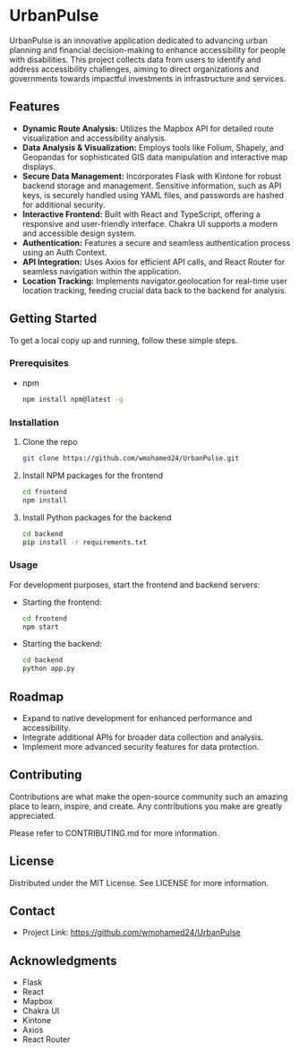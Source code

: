 
# UrbanPulse

UrbanPulse is an innovative application dedicated to advancing urban planning and financial decision-making to enhance accessibility for people with disabilities. This project collects data from users to identify and address accessibility challenges, aiming to direct organizations and governments towards impactful investments in infrastructure and services.

## Features

- **Dynamic Route Analysis:** Utilizes the Mapbox API for detailed route visualization and accessibility analysis.
- **Data Analysis & Visualization:** Employs tools like Folium, Shapely, and Geopandas for sophisticated GIS data manipulation and interactive map displays.
- **Secure Data Management:** Incorporates Flask with Kintone for robust backend storage and management. Sensitive information, such as API keys, is securely handled using YAML files, and passwords are hashed for additional security.
- **Interactive Frontend:** Built with React and TypeScript, offering a responsive and user-friendly interface. Chakra UI supports a modern and accessible design system.
- **Authentication:** Features a secure and seamless authentication process using an Auth Context.
- **API Integration:** Uses Axios for efficient API calls, and React Router for seamless navigation within the application.
- **Location Tracking:** Implements navigator.geolocation for real-time user location tracking, feeding crucial data back to the backend for analysis.

## Getting Started

To get a local copy up and running, follow these simple steps.

### Prerequisites

- npm
  ```sh
  npm install npm@latest -g
  ```

### Installation

1. Clone the repo
   ```sh
   git clone https://github.com/wmohamed24/UrbanPulse.git
   ```
2. Install NPM packages for the frontend
   ```sh
   cd frontend
   npm install
   ```
3. Install Python packages for the backend
   ```sh
   cd backend
   pip install -r requirements.txt
   ```

### Usage

For development purposes, start the frontend and backend servers:

- Starting the frontend:
  ```sh
  cd frontend
  npm start
  ```
- Starting the backend:
  ```sh
  cd backend
  python app.py
  ```

## Roadmap

- Expand to native development for enhanced performance and accessibility.
- Integrate additional APIs for broader data collection and analysis.
- Implement more advanced security features for data protection.

## Contributing

Contributions are what make the open-source community such an amazing place to learn, inspire, and create. Any contributions you make are greatly appreciated.

Please refer to CONTRIBUTING.md for more information.

## License

Distributed under the MIT License. See LICENSE for more information.

## Contact

- Project Link: https://github.com/wmohamed24/UrbanPulse

## Acknowledgments

- Flask
- React
- Mapbox
- Chakra UI
- Kintone
- Axios
- React Router
